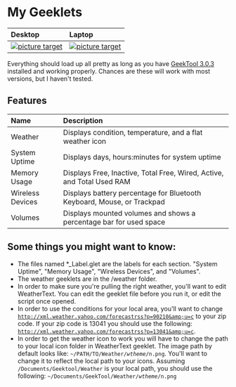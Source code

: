 My Geeklets
========
| Desktop | Laptop |
|:--------|:-------|
|<a href="https://raw.github.com/allusis/geeklets/master/Screenshot.png" target="_blank" style="float:left">![picture target](https://dl.dropboxusercontent.com/u/1621719/Demos/Github/Geeklets/Screenshot_sm.jpg)</a>|<a href="https://raw.github.com/allusis/geeklets/master/Screenshot_laptop.jpg" target="_blank" style="float:left">![picture target](https://dl.dropboxusercontent.com/u/1621719/Demos/Github/Geeklets/Screenshot_laptop_sm.jpg)</a>|



Everything should load up all pretty as long as you have [GeekTool 3.0.3](http://itunes.apple.com/us/app/geektool/id456877552?l=fr&ls=1&mt=12) installed and working properly. Chances are these will work with most versions, but I haven't tested. 

## Features
| Name          | Description   |
| :------------ | :------------ |
| Weather       | Displays condition, temperature, and a flat weather icon |
| System Uptime | Displays days, hours:minutes for system uptime |
| Memory Usage  | Displays Free, Inactive, Total Free, Wired, Active, and Total Used RAM |
| Wireless Devices | Displays battery percentage for Bluetooth Keyboard, Mouse, or Trackpad |
| Volumes          | Displays mounted volumes and shows a percentage bar for used space |







## Some things you might want to know:
* The files named *_Label.glet are the labels for each section. "System Uptime", "Memory Usage", "Wireless Devices", and "Volumes".
* The weather geeklets are in the /weather folder.
* In order to make sure you're pulling the right weather, you'll want to edit WeatherText. You can edit the geeklet file before you run it, or edit the script once opened.
* In order to use the conditions for your local area, you'll want to change <code>http://xml.weather.yahoo.com/forecastrss?p=90210&amp;u=c</code> to your zip code. If your zip code is 13041 you should use the following: <code>http://xml.weather.yahoo.com/forecastrss?p=13041&amp;u=c</code>.
* In order to get the weather icon to work you will have to change the path to your local icon folder in WeatherText geeklet. The image path by default looks like: <code>~/PATH/TO/Weather/$wtheme/$n.png</code>. You'll want to change it to reflect the local path to your icons. Assuming <code>/Documents/Geektool/Weather</code> is your local path, you should use the following: <code>~/Documents/GeekTool/Weather/$wtheme/$n.png</code>



